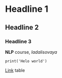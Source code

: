 # Headline 1
## Headline 2
### Headline 3
**NLP** course, *ladalisovaya*
```
print('Helo world')
```
[Link](https://github.com/Ladalisovaya/guacamole/edit/main/README.md)
table 
